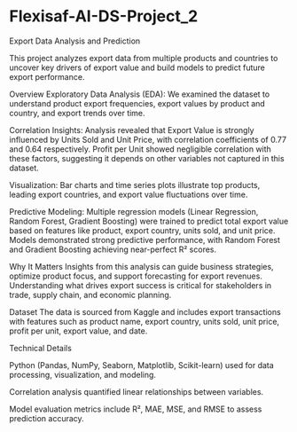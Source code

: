 # Flexisaf-AI-DS-Project_2

Export Data Analysis and Prediction 

This project analyzes export data from multiple products and countries to uncover key drivers of export value and build models to predict future export performance.

Overview
Exploratory Data Analysis (EDA):
We examined the dataset to understand product export frequencies, export values by product and country, and export trends over time.

Correlation Insights:
Analysis revealed that Export Value is strongly influenced by Units Sold and Unit Price, with correlation coefficients of 0.77 and 0.64 respectively.
Profit per Unit showed negligible correlation with these factors, suggesting it depends on other variables not captured in this dataset.

Visualization:
Bar charts and time series plots illustrate top products, leading export countries, and export value fluctuations over time.

Predictive Modeling:
Multiple regression models (Linear Regression, Random Forest, Gradient Boosting) were trained to predict total export value based on features like product, export country, units sold, and unit price.
Models demonstrated strong predictive performance, with Random Forest and Gradient Boosting achieving near-perfect R² scores.

Why It Matters
Insights from this analysis can guide business strategies, optimize product focus, and support forecasting for export revenues. Understanding what drives export success is critical for stakeholders in trade, supply chain, and economic planning.

Dataset
The data is sourced from Kaggle and includes export transactions with features such as product name, export country, units sold, unit price, profit per unit, export value, and date.

Technical Details

Python (Pandas, NumPy, Seaborn, Matplotlib, Scikit-learn) used for data processing, visualization, and modeling.

Correlation analysis quantified linear relationships between variables.

Model evaluation metrics include R², MAE, MSE, and RMSE to assess prediction accuracy.

